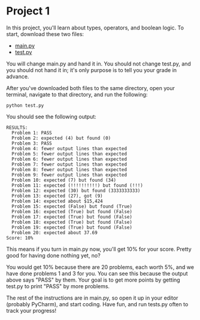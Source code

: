 # Project 1

In this project, you'll learn about types, operators, and boolean
logic.  To start, download these two files:

* [main.py](https://raw.githubusercontent.com/tylerharter/cs301-projects/master/fall18/p1/main.py)
* [test.py](https://raw.githubusercontent.com/tylerharter/cs301-projects/master/fall18/p1/test.py)

You will change main.py and hand it in.  You should not change
test.py, and you should not hand it in; it's only purpose is to tell
you your grade in advance.

After you've downloaded both files to the same directory, open your
terminal, navigate to that directory, and run the following:

```
python test.py
```

You should see the following output:

```
RESULTS:
  Problem 1: PASS
  Problem 2: expected (4) but found (0)
  Problem 3: PASS
  Problem 4: fewer output lines than expected
  Problem 5: fewer output lines than expected
  Problem 6: fewer output lines than expected
  Problem 7: fewer output lines than expected
  Problem 8: fewer output lines than expected
  Problem 9: fewer output lines than expected
  Problem 10: expected (7) but found (34)
  Problem 11: expected (!!!!!!!!!!) but found (!!!)
  Problem 12: expected (30) but found (3333333333)
  Problem 13: expected (27), got (9)
  Problem 14: expected about $15,424
  Problem 15: expected (False) but found (True)
  Problem 16: expected (True) but found (False)
  Problem 17: expected (True) but found (False)
  Problem 18: expected (True) but found (False)
  Problem 19: expected (True) but found (False)
  Problem 20: expected about 37.69
Score: 10%
```

This means if you turn in main.py now, you'll get 10% for your score.
Pretty good for having done nothing yet, no?

You would get 10% because there are 20 problems, each worth 5%, and we
have done problems 1 and 3 for you.  You can see this because the
output above says "PASS" by them.  Your goal is to get more points by
getting test.py to print "PASS" by more problems.

The rest of the instructions are in main.py, so open it up in your
editor (probably PyCharm), and start coding.  Have fun, and run
tests.py often to track your progress!
